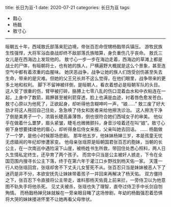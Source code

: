 title:	长日为亘-1
date:	2020-07-21
categories: 长日为亘
tags:
- 戬心
- 杨戬
- 敖寸心
---
晅朝五十年，西域敖氏部落来犯边境，帝张百忍命侄甥杨戬带兵镇压。<!--more-->
游牧民族生性强悍，大将军浴血奋战却终不敌部落氏族暗算，身负重伤几乎丧命。
敖氏三女儿是在西海边上发现他的。
敖寸心一步一步在海边走着，西海边的草滩上都是战士的尸体，有晅朝将士，也有她的族人，尸横遍野大概就是这么个景象，甚至连空气中都有着浓重的血腥味。
她厌恶战争，战争让她的族人们饱受创伤甚至失去生命，带来的是灾难。但她的父王兄长并不这么觉得，在他们眼里，战争带来的更多土地和权利。
脚下不留神被绊倒，是晅朝人，看衣着想必是晅朝军队的头目。这人受了很重的伤，臂甲被打碎，胳膊上七零八乱的伤口混着血水和中衣粘连在一起，上身中了数箭，肩胛甚至被利箭穿透，脸上也满是血迹，衬着唇色愈发苍白。
敖寸心原以为他死了，正欲起身，却听得他含糊呻吟一声，“娘……”
敖三废了好大劲才将这人拖回自己住处，急急唤了侍女和医者来给他擦洗诊治。
这人擦洗干净了倒是美男子一个，浓眉长睫高鼻薄唇，倒也很符合她们西域女子的审美。
他似乎在做着什么噩梦，眉头紧皱，睫毛也微微颤抖，身音沙哑着还在叫“娘”。敖寸心俯下身想要揉揉他的眉心，却听得身后侍女来报，父亲叫她去回话。
……
杨戬做了一个梦，是他小时候那场悲剧。
那年他五岁，他妹妹杨婵三岁，本是孩童无忧无虑嬉闹的年纪却惨遭家变。
他母亲张瑶原是晅朝国君张百忍的胞妹，当朝的长公主，在一次南巡中遇险滚下山崖，被杨姓书生所救，带回住处悉心照料，两人日久生情私定终生，还孕育了两个孩子。
而宫中只当是公主被奸人掳走，下令在全国范围内搜寻长公主下落，终于在第六年于灌江口乡野找到杨天佑一家。
天蓬一行人劝张瑶回宫，张瑶却舍不下丈夫儿女誓死不从。张百忍只当是妹妹被恶人下了迷药是非不分，本欲安抚先让妹妹带着孩子一并回来再解决了杨天佑。
双方僵持之下，张百忍下令直接将公主带走，谁料那杨天佑竟上前来拦，一旁侍卫以为他意图不轨失手将他杀死。
见丈夫被杀，张瑶也失了理智，直夺过侍卫手中长剑自刎殉情。
而杨戬杨婵兄妹就躲在一旁亲眼目睹了这场惨剧，年幼的杨戬强忍着恐惧将大哭的妹妹搂进怀里不让她再看父母惨状。
